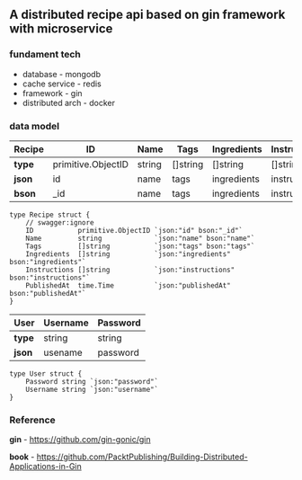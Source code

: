 ## A distributed recipe api based on gin framework with microservice

### **fundament tech**
* database - mongodb
* cache service - redis
* framework - gin
* distributed arch - docker 

### **data model**
| Recipe | ID | Name | Tags | Ingredients | Instructions | PublishedAt | 
| --- | --- | --- | --- | --- | --- | --- | 
| **type** | primitive.ObjectID | string | []string | []string | []string | time.Time |
| **json** | id | name | tags | ingredients | instructions | publishedAt |
| **bson** | _id | name | tags | ingredients | instructions | publishedAt |

```golang
type Recipe struct {
	// swagger:ignore
	ID           primitive.ObjectID `json:"id" bson:"_id"`
	Name         string             `json:"name" bson:"name"`
	Tags         []string           `json:"tags" bson:"tags"`
	Ingredients  []string           `json:"ingredients" bson:"ingredients"`
	Instructions []string           `json:"instructions" bson:"instructions"`
	PublishedAt  time.Time          `json:"publishedAt" bson:"publishedAt"`
}

```

| User | Username | Password |
| --- | --- | --- |
| **type** | string | string |
| **json** | usename | password |

```golang
type User struct {
	Password string `json:"password"`
	Username string `json:"username"`
}
```

### Reference
**gin** - https://github.com/gin-gonic/gin

**book** - https://github.com/PacktPublishing/Building-Distributed-Applications-in-Gin

